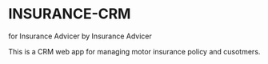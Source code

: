 # INSURANCE-CRM
for Insurance Advicer by Insurance Advicer

This is a CRM web app for managing motor insurance policy and cusotmers.
